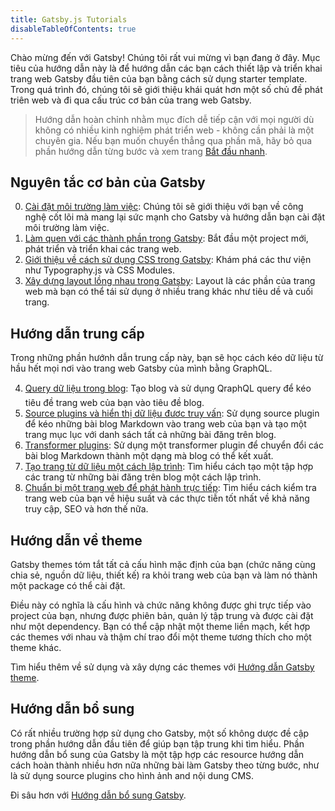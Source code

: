 ```yaml
---
title: Gatsby.js Tutorials
disableTableOfContents: true
---
```


Chào mừng đến với Gatsby! Chúng tôi rất vui mừng vì bạn đang ở đây. Mục tiêu của hướng dẫn này là để hướng dẫn các bạn cách thiết lập và triển khai trang web Gatsby đầu tiên của bạn bằng cách sử dụng starter template. Trong quá trình đó, chúng tôi sẽ giới thiệu khái quát hơn một số chủ đề phát triên web và đi qua cấu trúc cơ bản của trang web Gatsby.

> Hướng dẫn hoàn chỉnh nhằm mục đích dễ tiếp cận với mọi người dù không có nhiều kinh nghiệm phát triển web - không cần phải là một chuyên gia. Nếu bạn muốn chuyển thẳng qua phần mã, hãy bỏ qua phần hướng dẫn từng bước và xem trang [Bắt đầu nhanh](/docs/quick-start/).

## Nguyên tắc cơ bản của Gatsby

0.  [Cài đặt môi trường làm việc](/tutorial/part-zero/): Chúng tôi sẽ giới thiệu với bạn về công nghệ cốt lõi mà mang lại sức mạnh cho Gatsby và hướng dẫn bạn cài đặt môi trường làm việc.
1.  [Làm quen với các thành phần trong Gatsby](/tutorial/part-one/): Bắt đầu một project mới, phát triển và triển khai các trang web.
2.  [Giới thiệu về cách sử dụng CSS trong Gatsby](/tutorial/part-two/): Khám phá các thư viện như Typography.js và CSS Modules.
3.  [Xây dựng layout lồng nhau trong Gatsby](/tutorial/part-three/): Layout là các phần của trang web mà bạn có thể tái sử dụng ở nhiều trang khác như tiêu dề và cuối trang.

## Hướng dẫn trung cấp

Trong những phần hướnh dẫn trung cấp này, bạn sẽ học cách kéo dữ liệu từ hầu hết mọi nơi vào trang web Gatsby của mình bằng GraphQL.

4.  [Query dữ liệu trong blog](/tutorial/part-four/): Tạo blog và sử dụng QraphQL query để kéo tiêu đề trang web của bạn vào tiêu đề blog.
5.  [Source plugins và hiển thị dữ liệu đươc truy  vấn](/tutorial/part-five/): Sử dụng source plugin để kéo những bài blog Markdown vào trang web của bạn và tạo một trang mục lục với danh sách tất cả những bài đăng trên blog.
6.  [Transformer plugins](/tutorial/part-six/): Sử dụng một transformer plugin để chuyển đổi các bài blog Markdown thành một dạng mà blog có thể kết xuất.
7.  [Tạo trang từ dữ liệu một cách lập trình](/tutorial/part-seven/): Tìm hiểu cách tạo một tập hợp các trang từ những bài đăng trên blog một cách lập trình.
8.  [Chuẩn bị một trang web để phát hành trực tiếp](/tutorial/part-eight/): Tìm hiểu cách kiểm tra trang web của bạn về hiệu suất và các thực tiễn tốt nhất về khả năng truy cập, SEO và hơn thế nữa.

## Hướng dẫn về theme

Gatsby themes tóm tắt tất cả cấu hình mặc định của bạn (chức năng cùng chia sẻ, nguồn dữ liệu, thiết kế) ra khỏi trang web của bạn và làm nó thành một package có thể cài đặt.

Điều này có nghĩa là cấu hình và chức năng không được ghi trực tiếp vào project của bạn, nhưng được phiên bản, quản lý tập trung và được cài đặt như một dependency. Bạn có thể cập nhật một theme liền mạch, kết hợp các themes với nhau và thậm chí trao đổi một theme tương thích cho một theme khác.

Tìm hiểu thêm về sử dụng và xây dựng các themes với [Hướng dẫn Gatsby theme](/tutorial/theme-tutorials/).

## Hướng dẫn bổ sung

Có rất nhiều trường hợp sử dụng cho Gatsby, một số không dược đề cập trong phần hướng dẫn đầu tiên để giúp bạn tập trung khi tìm hiểu. Phần hướng dẫn bổ sung của Gatsby là một tập hợp các resource hướng dẫn cách hoàn thành nhiều hơn nữa những bài làm Gatsby theo từng bước, như là sử dụng source plugins cho hình ảnh and nội dung CMS.

Đi sâu hơn với [Hướng dẫn bổ sung Gatsby](/tutorial/additional-tutorials/).
